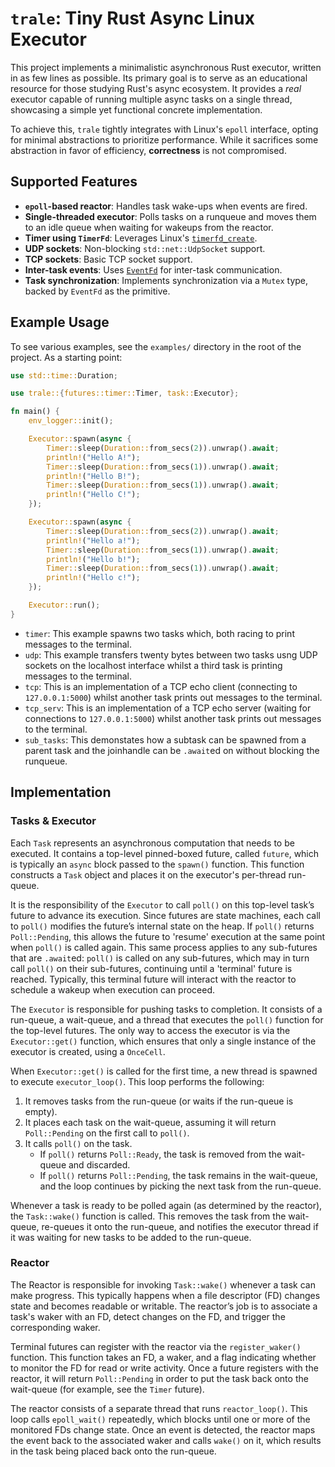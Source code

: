 # `trale`: Tiny Rust Async Linux Executor

This project implements a minimalistic asynchronous Rust executor, written in as
few lines as possible. Its primary goal is to serve as an educational resource
for those studying Rust's async ecosystem. It provides a *real* executor capable
of running multiple async tasks on a single thread, showcasing a simple yet
functional concrete implementation.

To achieve this, `trale` tightly integrates with Linux's `epoll` interface,
opting for minimal abstractions to prioritize performance. While it sacrifices
some abstraction in favor of efficiency, **correctness** is not compromised.

## Supported Features

- **`epoll`-based reactor**: Handles task wake-ups when events are fired.
- **Single-threaded executor**: Polls tasks on a runqueue and moves them to an
  idle queue when waiting for wakeups from the reactor.
- **Timer using `TimerFd`**: Leverages Linux's
  [`timerfd_create`](https://linux.die.net/man/2/timerfd_create).
- **UDP sockets**: Non-blocking `std::net::UdpSocket` support.
- **TCP sockets**: Basic TCP socket support.
- **Inter-task events**: Uses [`EventFd`](https://linux.die.net/man/2/eventfd)
  for inter-task communication.
- **Task synchronization**: Implements synchronization via a `Mutex` type,
  backed by `EventFd` as the primitive.

Example Usage
-----

To see various examples, see the `examples/` directory in the root of
the project.  As a starting point:

```rust
use std::time::Duration;

use trale::{futures::timer::Timer, task::Executor};

fn main() {
    env_logger::init();

    Executor::spawn(async {
        Timer::sleep(Duration::from_secs(2)).unwrap().await;
        println!("Hello A!");
        Timer::sleep(Duration::from_secs(1)).unwrap().await;
        println!("Hello B!");
        Timer::sleep(Duration::from_secs(1)).unwrap().await;
        println!("Hello C!");
    });

    Executor::spawn(async {
        Timer::sleep(Duration::from_secs(2)).unwrap().await;
        println!("Hello a!");
        Timer::sleep(Duration::from_secs(1)).unwrap().await;
        println!("Hello b!");
        Timer::sleep(Duration::from_secs(1)).unwrap().await;
        println!("Hello c!");
    });

    Executor::run();
}

```

- `timer`: This example spawns two tasks which, both racing to print
  messages to the terminal.
- `udp`: This example transfers twenty bytes between two tasks usng
  UDP sockets on the localhost interface whilst a third task is
  printing messages to the terminal.
- `tcp`: This is an implementation of a TCP echo client (connecting to
  `127.0.0.1:5000`) whilst another task prints out messages to the
  terminal.
- `tcp_serv`: This is an implementation of a TCP echo server (waiting for
  connections to `127.0.0.1:5000`) whilst another task prints out messages to
  the terminal.
- `sub_tasks`: This demonstates how a subtask can be spawned from a 
   parent task and the joinhandle can be `.await`ed on without blocking
   the runqueue.

## Implementation

### Tasks & Executor

Each `Task` represents an asynchronous computation that needs to be executed. It
contains a top-level pinned-boxed future, called `future`, which is typically an
`async` block passed to the `spawn()` function. This function constructs a
`Task` object and places it on the executor's per-thread run-queue.

It is the responsibility of the `Executor` to call `poll()` on this top-level
task’s future to advance its execution. Since futures are state machines, each
call to `poll()` modifies the future’s internal state on the heap. If `poll()`
returns `Poll::Pending`, this allows the future to 'resume' execution at the
same point when `poll()` is called again. This same process applies to any
sub-futures that are `.await`ed: `poll()` is called on any sub-futures, which
may in turn call `poll()` on their sub-futures, continuing until a 'terminal'
future is reached. Typically, this terminal future will interact with the
reactor to schedule a wakeup when execution can proceed.

The `Executor` is responsible for pushing tasks to completion. It consists of a
run-queue, a wait-queue, and a thread that executes the `poll()` function for
the top-level futures. The only way to access the executor is via the
`Executor::get()` function, which ensures that only a single instance of the
executor is created, using a `OnceCell`.

When `Executor::get()` is called for the first time, a new thread is spawned to
execute `executor_loop()`. This loop performs the following:

1. It removes tasks from the run-queue (or waits if the run-queue is empty).
2. It places each task on the wait-queue, assuming it will return
   `Poll::Pending` on the first call to `poll()`.
3. It calls `poll()` on the task.
   - If `poll()` returns `Poll::Ready`, the task is removed from the wait-queue
     and discarded.
   - If `poll()` returns `Poll::Pending`, the task remains in the wait-queue,
     and the loop continues by picking the next task from the run-queue.

Whenever a task is ready to be polled again (as determined by the reactor), the
`Task::wake()` function is called. This removes the task from the wait-queue,
re-queues it onto the run-queue, and notifies the executor thread if it was
waiting for new tasks to be added to the run-queue.

### Reactor

The Reactor is responsible for invoking `Task::wake()` whenever a task can make
progress. This typically happens when a file descriptor (FD) changes state and
becomes readable or writable. The reactor’s job is to associate a task's waker
with an FD, detect changes on the FD, and trigger the corresponding waker.

Terminal futures can register with the reactor via the `register_waker()`
function. This function takes an FD, a waker, and a flag indicating whether to
monitor the FD for read or write activity. Once a future registers with the
reactor, it will return `Poll::Pending` in order to put the task back onto the
wait-queue (for example, see the `Timer` future).

The reactor consists of a separate thread that runs `reactor_loop()`. This loop
calls `epoll_wait()` repeatedly, which blocks until one or more of the monitored
FDs change state. Once an event is detected, the reactor maps the event back to
the associated waker and calls `wake()` on it, which results in the task being
placed back onto the run-queue.

